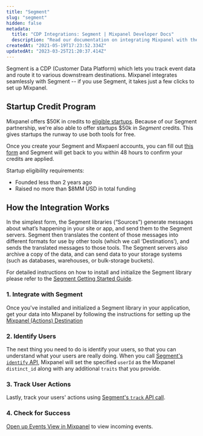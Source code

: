 ```yaml
---
title: "Segment"
slug: "segment"
hidden: false
metadata: 
  title: "CDP Integrations: Segment | Mixpanel Developer Docs"
  description: "Read our documentation on integrating Mixpanel with the Segment Customer Data Platform (CDP) to learn how to identify users, track user actions, and more."
createdAt: "2021-05-19T17:23:52.334Z"
updatedAt: "2023-03-25T21:20:37.414Z"
---
```

Segment is a CDP (Customer Data Platform) which lets you track event data and route it to various downstream destinations. Mixpanel integrates seamlessly with Segment -- if you use Segment, it takes just a few clicks to set up Mixpanel.

## Startup Credit Program
Mixpanel offers $50K in credits to [eligible startups](https://mixpanel.com/startups). Because of our Segment partnership, we're also able to offer startups $50k in _Segment_ credits. This gives startups the runway to use both tools for free.

Once you create your Segment and Mixpaenl accounts, you can fill out [this form](https://airtable.com/shrLP3GSZnxt1WT2v?prefill_Partner%20Code=Mixpanel) and Segment will get back to you within 48 hours to confirm your credits are applied.

Startup eligibility requirements:
* Founded less than 2 years ago
* Raised no more than $8MM USD in total funding

## How the Integration Works
In the simplest form, the Segment libraries (“Sources”) generate messages about what’s happening in your site or app, and send them to the Segment servers. Segment then translates the content of those messages into different formats for use by other tools (which we call ‘Destinations’), and sends the translated messages to those tools. The Segment servers also archive a copy of the data, and can send data to your storage systems (such as databases, warehouses, or bulk-storage buckets).

For detailed instructions on how to install and initialize the Segment library please refer to the [Segment Getting Started Guide](https://segment.com/docs/getting-started/02-simple-install/).

### 1. Integrate with Segment
Once you've installed and initialized a Segment library in your application, get your data into Mixpanel by following the instructions for setting up the [Mixpanel (Actions) Destination](https://segment.com/docs/connections/destinations/catalog/actions-mixpanel/)

### 2. Identify Users
The next thing you need to do is identify your users, so that you can understand what your users are really doing. When you call [Segment's `identify` API](https://segment.com/docs/connections/spec/identify/), Mixpanel will set the specified `userId` as the Mixpanel `distinct_id` along with any additional `traits` that you provide.

### 3. Track User Actions
Lastly, track your users' actions using [Segment's `track` API call](https://segment.com/docs/connections/spec/track/).

### 4. Check for Success
[Open up Events View in Mixpanel](http://mixpanel.com/report/events) to view incoming events.
